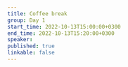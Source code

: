 ```yaml
---
title: Coffee break
group: Day 1
start_time: 2022-10-13T15:00:00+0300
end_time: 2022-10-13T15:20:00+0300
speaker:
published: true
linkable: false
---
```


